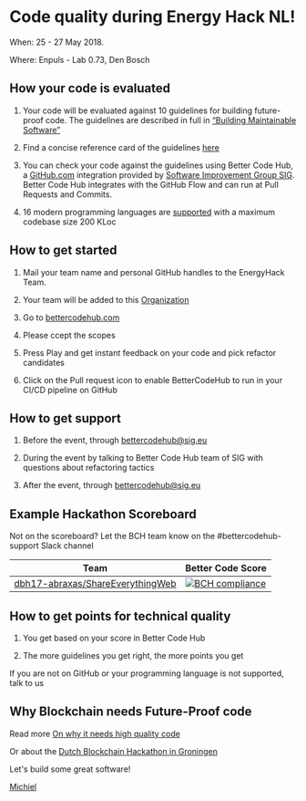 # Code quality during Energy Hack NL!

When: 25 - 27 May 2018.

Where: Enpuls - Lab 0.73, Den Bosch



## How your code is evaluated

1. Your code will be evaluated against 10 guidelines for building future-proof code. The guidelines are described in full in [“Building Maintainable Software”](http://shop.oreilly.com/product/0636920049159.do)

2. Find a concise reference card of the guidelines [here](https://cdn-images-1.medium.com/max/1200/1*TS-ZTeI7sQS7dy_AlMqSXQ.png)

3. You can check your code against the guidelines using Better Code Hub, a [GitHub.com](https://Github.com) integration provided by [Software Improvement Group SIG](https://www.sig.eu). Better Code Hub integrates with the GitHub Flow and can run at Pull Requests and Commits.

4. 16 modern programming languages are [supported](https://bettercodehub.com/docs/configuration-manual) with a maximum codebase size 200 KLoc


## How to get started

1. Mail your team name and personal GitHub handles to the EnergyHack Team.

2. Your team will be added to this [Organization](https://github.com/https://github.com/energyhacknl2018)

3. Go to [bettercodehub.com](https://bettercodehub.com) 

4. Please ccept the scopes 

5. Press Play and get instant feedback on your code and pick refactor candidates

5. Click on the Pull request icon to enable BetterCodeHub to run in your CI/CD pipeline on GitHub


## How to get support

1. Before the event, through bettercodehub@sig.eu

2. During the event by talking to Better Code Hub team of SIG with questions about refactoring tactics

3. After the event, through bettercodehub@sig.eu 


## Example Hackathon Scoreboard

Not on the scoreboard? Let the BCH team know on the #bettercodehub-support Slack channel

Team | Better Code Score
--- | ---
[dbh17-abraxas/ShareEverythingWeb](https://github.com/dbh17-abraxas/ShareEverythingWeb) | [![BCH compliance](https://bettercodehub.com/edge/badge/dbh17-abraxas/ShareEverythingWeb)](https://bettercodehub.com)


## How to get points for technical quality

1. You get based on your score in Better Code Hub

2. The more guidelines you get right, the more points you get

If you are not on GitHub or your programming language is not supported, talk to us


## Why Blockchain needs Future-Proof code

Read more [On why it needs high quality code ](https://medium.com/@jstvssr/why-blockchain-needs-future-proof-code-cb09b39175e1#.bqfmcig55)

Or about the [Dutch Blockchain Hackathon in Groningen](https://dev.to/jstvssr/how-a-hackathon-appreciates-quality-code)


Let's build some great software!

[Michiel](https://github.com/michielcuijpers)

